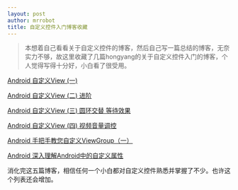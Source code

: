 ```yaml
---
layout: post
author: mrrobot
title: 自定义控件入门博客收藏
---
```

>本想着自己看看关于自定义控件的博客，然后自己写一篇总结的博客，无奈实力不够，故这里收藏了几篇hongyang的关于自定义控件入门的博客，个人觉得写得十分好，小白看了很受用。

[ Android 自定义View (一)](http://blog.csdn.net/lmj623565791/article/details/24252901)

[ Android 自定义View (二) 进阶](http://blog.csdn.net/lmj623565791/article/details/24300125)

[ Android 自定义View (三) 圆环交替 等待效果](http://blog.csdn.net/lmj623565791/article/details/24500107)

[Android 自定义View (四) 视频音量调控](http://blog.csdn.net/lmj623565791/article/details/24529807)

[Android 手把手教您自定义ViewGroup（一）](http://blog.csdn.net/lmj623565791/article/details/38339817)

[Android 深入理解Android中的自定义属性](http://blog.csdn.net/lmj623565791/article/details/45022631)



消化完这五篇博客，相信任何一个小白都对自定义控件熟悉并掌握了不少。也许这个列表还会增加。